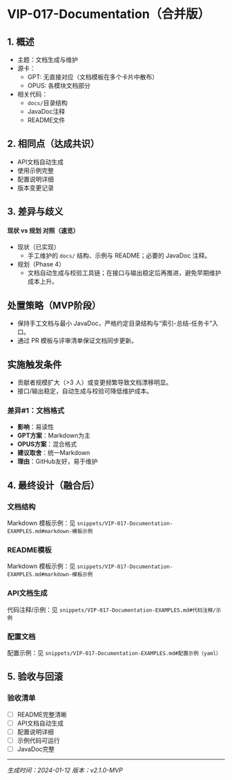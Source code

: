 # VIP-017-Documentation（合并版）

## 1. 概述
- 主题：文档生成与维护
- 源卡：
  - GPT: 无直接对应（文档模板在多个卡片中散布）
  - OPUS: 各模块文档部分
- 相关代码：
  - `docs/`目录结构
  - JavaDoc注释
  - README文件

## 2. 相同点（达成共识）
- API文档自动生成
- 使用示例完整
- 配置说明详细
- 版本变更记录

## 3. 差异与歧义

#### 现状 vs 规划 对照（速览）
- 现状（已实现）
  - 手工维护的 `docs/` 结构、示例与 README；必要的 JavaDoc 注释。
- 规划（Phase 4）
  - 文档自动生成与校验工具链；在接口与输出稳定后再推进，避免早期维护成本上升。

## 处置策略（MVP阶段）
- 保持手工文档与最小 JavaDoc，严格约定目录结构与“索引-总结-任务卡”入口。
- 通过 PR 模板与评审清单保证文档同步更新。

## 实施触发条件
- 贡献者规模扩大（>3 人）或变更频繁导致文档漂移明显。
- 接口/输出稳定，自动生成与校验可降低维护成本。

### 差异#1：文档格式
- **影响**：易读性
- **GPT方案**：Markdown为主
- **OPUS方案**：混合格式
- **建议取舍**：统一Markdown
- **理由**：GitHub友好，易于维护

## 4. 最终设计（融合后）

### 文档结构

Markdown 模板示例：见 `snippets/VIP-017-Documentation-EXAMPLES.md#markdown-模板示例`


### README模板

Markdown 模板示例：见 `snippets/VIP-017-Documentation-EXAMPLES.md#markdown-模板示例`


### API文档生成

代码注释/示例：见 `snippets/VIP-017-Documentation-EXAMPLES.md#代码注释/示例`


### 配置文档

配置示例：见 `snippets/VIP-017-Documentation-EXAMPLES.md#配置示例（yaml）`


## 5. 验收与回滚

### 验收清单
- [ ] README完整清晰
- [ ] API文档自动生成
- [ ] 配置说明详细
- [ ] 示例代码可运行
- [ ] JavaDoc完整

---
*生成时间：2024-01-12*
*版本：v2.1.0-MVP*
